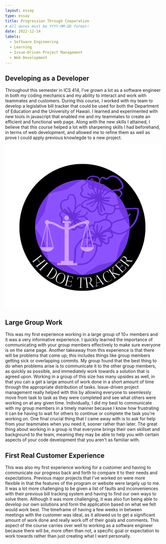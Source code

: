 ```yaml
---
layout: essay
type: essay
title: Progression Through Cooperation
# All dates must be YYYY-MM-DD format!
date: 2022-12-14
labels:
  - Software Engineering
  - Learning
  - Issue-Driven Project Management
  - Web Development
---
```


## Developing as a Developer

Throughout this semester in ICS 414, I've grown a lot as a software engineer in both my coding mechanics and my ability to interact and work with teammates and customers. During this course, I worked with my team to develop a legislative bill tracker that could be used for both the Department of Education and the University of Hawaii. I learned and experimented with new tools in javascript that enabled me and my teammates to create an efficient and functional web page. Along with the new skills I attained, I believe that this course helped a lot with sharpening skills I had beforehand, in terms of web development, and allowed me to refine them as well as prove I could apply previous knowlegde to a new project. 

<img class="ui medium left floated image" src="../images/logo1.png">

## Large Group Work

This was my first experience working in a large group of 10+ members and it was a very informative experience. I quickly learned the importance of communicating with your group members effectively to make sure everyone is on the same page. Another takeaway from this experience is that there will be problems that come up; this includes things like group members getting sick or overlapping commits. My group found that the best thing to do when problems arise is to communicate it to the other group members, as quickly as possible, and immediately work towards a solution that is agreed upon. Working in a group of this size has many upsides as well, in that you can a get a large amount of work done in a short amount of time through the appropriate distribution of tasks. Issue-driven project management really helped with this by allowing everyone to seemlessly move from task to task as they were completed and see what others were working on at any given time. Individually, I did my best to communicate with my group members in a timely manner because I know how frustrating it can be having to wait for others to continue or complete the task you're working on. One final crucial thing that I came away with is to ask for help from your teammates when you need it, sooner rather than later. The great thing about working in a group is that everyone brings their own skillset and background to the team, meaning they may be able to help you with certain aspects of your code development that you aren't as familiar with.

## First Real Customer Experience

This was also my first experience working for a customer and having to communicate our progress back and forth to compare it to their needs and expectations. Previous major projects that I've worked on were more flexible in that the features of the program or website were largely up to me. It was a lot more challenging to be given a list of faults and inconveniences with their previous bill tracking system and having to find our own ways to solve them. Although it was more challenging, it was also fun being able to develop our own solutions and form the application based on what we felt would work best. The timeframe of having a few weeks in between meetings with the customer was ideal, as it allowed us to get a significant amount of work done and really work off of their goals and comments. This aspect of the course carries over well to working as a software engineer because there will be, more often than not, a specific goal or expectation to work towards rather than just creating what I want personally.
